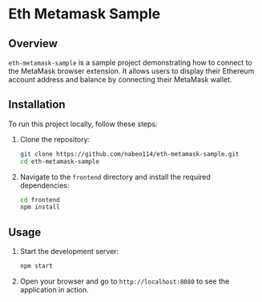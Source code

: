 # Eth Metamask Sample

## Overview

`eth-metamask-sample` is a sample project demonstrating how to connect to the MetaMask browser extension. It allows users to display their Ethereum account address and balance by connecting their MetaMask wallet.

## Installation

To run this project locally, follow these steps:

1. Clone the repository:

    ```bash
    git clone https://github.com/nabeo114/eth-metamask-sample.git
    cd eth-metamask-sample
    ```

2. Navigate to the `frontend` directory and install the required dependencies:

    ```bash
    cd frontend
    npm install
    ```

## Usage

1. Start the development server:

    ```bash
    npm start
    ```

2. Open your browser and go to `http://localhost:8080` to see the application in action.

